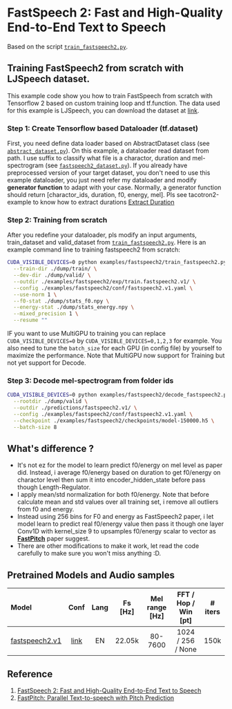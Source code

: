 # FastSpeech 2: Fast and High-Quality End-to-End Text to Speech
Based on the script [`train_fastspeech2.py`](https://github.com/dathudeptrai/TensorflowTTS/tree/master/examples/fastspeech2/train_fastspeech2.py).

## Training FastSpeech2 from scratch with LJSpeech dataset.
This example code show you how to train FastSpeech from scratch with Tensorflow 2 based on custom training loop and tf.function. The data used for this example is LJSpeech, you can download the dataset at  [link](https://keithito.com/LJ-Speech-Dataset/).

### Step 1: Create Tensorflow based Dataloader (tf.dataset)
First, you need define data loader based on AbstractDataset class (see [`abstract_dataset.py`](https://github.com/dathudeptrai/TensorflowTTS/tree/master/tensorflow_tts/datasets/abstract_dataset.py)). On this example, a dataloader read dataset from path. I use suffix to classify what file is a charactor, duration and mel-spectrogram (see [`fastspeech2_dataset.py`](https://github.com/dathudeptrai/TensorflowTTS/tree/master/examples/fastspeech2/fastspeech2_dataset.py)). If you already have preprocessed version of your target dataset, you don't need to use this example dataloader, you just need refer my dataloader and modify **generator function** to adapt with your case. Normally, a generator function should return [charactor_ids, duration, f0, energy, mel]. Pls see tacotron2-example to know how to extract durations [Extract Duration](https://github.com/dathudeptrai/TensorflowTTS/tree/master/examples/tacotron2#step-4-extract-duration-from-alignments-for-fastspeech)

### Step 2: Training from scratch
After you redefine your dataloader, pls modify an input arguments, train_dataset and valid_dataset from [`train_fastspeech2.py`](https://github.com/dathudeptrai/TensorflowTTS/tree/master/examples/fastspeech2/train_fastspeech2.py). Here is an example command line to training fastspeech2 from scratch:

```bash
CUDA_VISIBLE_DEVICES=0 python examples/fastspeech2/train_fastspeech2.py \
  --train-dir ./dump/train/ \
  --dev-dir ./dump/valid/ \
  --outdir ./examples/fastspeech2/exp/train.fastspeech2.v1/ \
  --config ./examples/fastspeech2/conf/fastspeech2.v1.yaml \
  --use-norm 1 \
  --f0-stat ./dump/stats_f0.npy \
  --energy-stat ./dump/stats_energy.npy \
  --mixed_precision 1 \
  --resume ""
```

IF you want to use MultiGPU to training you can replace `CUDA_VISIBLE_DEVICES=0` by `CUDA_VISIBLE_DEVICES=0,1,2,3` for example. You also need to tune the `batch_size` for each GPU (in config file) by yourself to maximize the performance. Note that MultiGPU now support for Training but not yet support for Decode.

### Step 3: Decode mel-spectrogram from folder ids

```bash
CUDA_VISIBLE_DEVICES=0 python examples/fastspeech2/decode_fastspeech2.py \
  --rootdir ./dump/valid \
  --outdir ./predictions/fastspeech2.v1/ \
  --config ./examples/fastspeech2/conf/fastspeech2.v1.yaml \
  --checkpoint ./examples/fastspeech2/checkpoints/model-150000.h5 \
  --batch-size 8
```

## What's difference ?
	
* It's not ez for the model to learn predict f0/energy on mel level as paper did. Instead, i average f0/energy based on duration to get f0/energy on charactor level then sum it into encoder_hidden_state before pass though Length-Regulator.
* I apply mean/std normalization for both f0/energy. Note that before calculate mean and std values over all training set, i remove all outliers from f0 and energy.
* Instead using 256 bins for F0 and energy as FastSpeech2 paper, i let model learn to predict real f0/energy value then pass it though one layer Conv1D with kernel_size 9 to upsamples f0/energy scalar to vector as **[FastPitch](https://arxiv.org/abs/2006.06873)** paper suggest.
* There are other modifications to make it work, let read the code carefully to make sure you won't miss anything :D.

## Pretrained Models and Audio samples
| Model                                                                                                          | Conf                                                                                                                        | Lang  | Fs [Hz] | Mel range [Hz] | FFT / Hop / Win [pt] | # iters |
| :------                                                                                                        | :---:                                                                                                                       | :---: | :----:  | :--------:     | :---------------:    | :-----: |
| [fastspeech2.v1](https://drive.google.com/drive/folders/158vFyC2pxw9xKdxp-C5WPEtgtUiWZYE0?usp=sharing)             | [link](https://github.com/dathudeptrai/TensorflowTTS/tree/master/examples/fastspeech2/conf/fastspeech2.v1.yaml)          | EN    | 22.05k  | 80-7600        | 1024 / 256 / None    | 150k    |

## Reference

1. [FastSpeech 2: Fast and High-Quality End-to-End Text to Speech](https://arxiv.org/abs/2006.04558)
2. [FastPitch: Parallel Text-to-speech with Pitch Prediction](https://arxiv.org/abs/2006.06873)